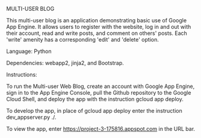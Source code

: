 MULTI-USER BLOG

This multi-user blog is an application demonstrating basic use of Google App Engine. It allows users to register with the website, log in and out with their account, read and write posts, and comment on others' posts. Each 'write' amenity has a corresponding 'edit' and 'delete' option.

Language: Python

Dependencies: webapp2, jinja2, and Bootstrap.

Instructions: 

  To run the Multi-user Web Blog, create an account with Google App Engine, sign in to the App Engine Console, pull the Github repository   to the Google Cloud Shell, and deploy the app with the instruction gcloud app deploy.

  To develop the app, in place of gcloud app deploy enter the instruction dev_appserver.py ./.

  To view the app, enter https://project-3-175816.appspot.com in the URL bar.
